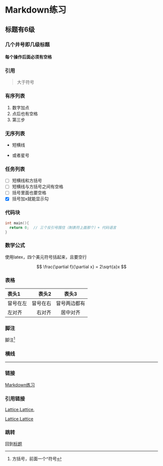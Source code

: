 # Markdown练习
## 标题有6级
### 几个井号即几级标题
#### 每个操作后面必须有空格

### 引用
> 大于符号

### 有序列表
1. 数字加点
2. 点后也有空格
3. 第三步

### 无序列表
- 短横线
* 或者星号

### 任务列表
- [ ] 短横线和方括号
- [ ] 短横线与方括号之间有空格
- [ ] 括号里面也要空格
- [x] 括号加x就能显示勾

### 代码块
```c
int main(){
  return 0;  // 三个反引号围住（制表符上面那个）+ 代码语言
}
```

### 数学公式
使用latex，四个美元符号括起来，且要空行

$$ \frac{\partial f}{\partial x} = 2\sqrt{a}x $$

### 表格
表头1|表头2|表头3
|:---|---:|:---:|
|冒号在左|冒号在右|冒号两边都有|
|左对齐|右对齐|居中对齐|

### 脚注
脚注[^一个脚注]

[^一个脚注]:方括号，前面一个^符号

### 横线
---

### 链接
[Markdown练习](https://github.com/MyJoyfulLove/Lattice-Based-QIM/edit/main/markdown_practice.md "鼠标放上去有说明")

### 引用链接
[Lattice][id],[Lattice][id],

[Lattice][id],[Lattice][id]

[id]:https://github.com/MyJoyfulLove/Lattice-Based-QIM "通过修改id，即可修改所有链接"

### 跳转
回到[标题](#Markdown练习 "本文内部需要加井号")

